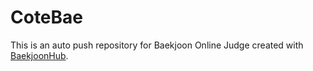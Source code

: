 # CoteBae
This is an auto push repository for Baekjoon Online Judge created with [BaekjoonHub](https://github.com/BaekjoonHub/BaekjoonHub).
